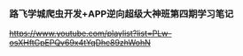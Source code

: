 ### 路飞学城爬虫开发+APP逆向超级大神班第四期学习笔记
~~https://www.youtube.com/playlist?list=PLw-osXHftGpEPQv69x4tYqDhc89zhWohN~~
